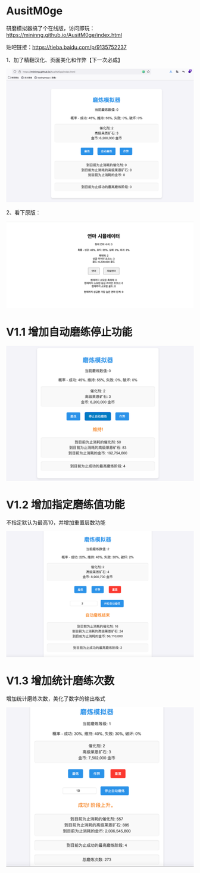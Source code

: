 # AusitM0ge

研磨模拟器搞了个在线版，访问即玩：https://mininng.github.io/AusitM0ge/index.html

贴吧链接：https://tieba.baidu.com/p/9135752237

1、加了精翻汉化、页面美化和作弊【下一次必成】

![image-20240818145114496](./README.assets/image-20240818145114496.png)

2、看下原版：

![image-20240818145142788](./README.assets/image-20240818145142788.png)

# V1.1 增加自动磨练停止功能

![image-20240818171850886](./README.assets/image-20240818171850886.png)

# V1.2 增加指定磨练值功能

不指定默认为最高10，并增加重置层数功能

![image-20240818172215861](./README.assets/image-20240818172215861.png)

# V1.3 增加统计磨练次数

增加统计磨练次数，美化了数字的输出格式

![image-20240818175348225](./README.assets/image-20240818175348225.png)
